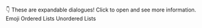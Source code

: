 👇 These are expandable dialogues! Click to open and see more information.
	Emoji
	Ordered Lists
	Unordered Lists
